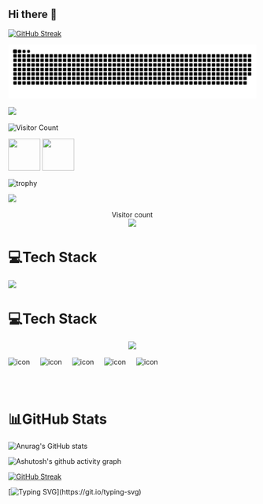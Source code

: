 ## Hi there 👋


[![GitHub Streak](https://github-readme-streak-stats.herokuapp.com?user=kinho6119&theme=dark-minimalist&date_format=%5BY.%5Dn.j&card_width=500&background=22272d&fire=539Bee&ring=539Bee&currStreakLabel=c5d1de&currStreakNum=539Bee&dates=c5d1de&sideNums=539Bee)](https://git.io/streak-stats)

<picture>
  <source media="(prefers-color-scheme: dark)" srcset="https://raw.githubusercontent.com/kinho6119/kinho6119/output/github-contribution-grid-snake-dark.svg">
  <source media="(prefers-color-scheme: light)" srcset="https://raw.githubusercontent.com/kinho6119/kinho6119/output/github-contribution-grid-snake.svg">
  <img alt="github contribution grid snake animation" src="https://raw.githubusercontent.com/kinho6119/kinho6119/output/github-contribution-grid-snake.svg">
</picture>


![](https://komarev.com/ghpvc/?username=kinho6119&color=539bee)

![Visitor Count](https://profile-counter.glitch.me/kinho6119/count.svg)


<img src="https://api.iconify.design/vscode-icons:file-type-jupyter.svg?color=%23888888" width="65" height="65"/>

<img src="https://api.iconify.design/vscode-icons:file-type-xmake.svg" width="65" height="65"/>

![trophy](https://github-profile-trophy.vercel.app/?username=kinho6119&theme=dark_dimmed)

![](https://github-trophies.vercel.app/?username=kinho6119&theme=onedark&no-frame=true&no-bg=true&margin-w=4)

<p align="center"> 
  Visitor count<br>
  <img src="https://profile-counter.glitch.me/kinho6119/count.svg" />
</p>

# 💻Tech Stack
<img src="https://skillicons.dev/icons?i=c,cpp,linux,qt,sqlite,vscode,git,python,astro,azure,windows,visualstudio,vercel,vim,ubuntu,md,github,anaconda,bash,cmake,cloudflare,css,docker,gmail,gitlab,githubactions,html,gcp,powershell,npm,pnpm,pytorch,tensorflow,yarn,js" /><br>

# 💻Tech Stack
<p align="center">
  <a href="https://skillicons.dev">
    <img src="https://skillicons.dev/icons?i=c,cpp,linux,qt,sqlite,vscode,git,python,astro,azure,windows,visualstudio,vercel,vim,ubuntu,md,github,anaconda,bash,cmake,cloudflare,css,docker,gmail,gitlab,githubactions,html,gcp,powershell,npm,pnpm,pytorch,tensorflow,yarn,js" />
  </a>
</p>

<div style="display: flex; align-items: flex-start;"><img src="https://techstack-generator.vercel.app/cpp-icon.svg" alt="icon" width="65" height="65" /><img src="https://techstack-generator.vercel.app/csharp-icon.svg" alt="icon" width="65" height="65" /><img src="https://techstack-generator.vercel.app/github-icon.svg" alt="icon" width="65" height="65" /><img src="https://techstack-generator.vercel.app/python-icon.svg" alt="icon" width="65" height="65" /><img src="https://techstack-generator.vercel.app/docker-icon.svg" alt="icon" width="65" height="65" /></div>


# 📊GitHub Stats
![Anurag's GitHub stats](https://github-readme-stats.vercel.app/api?username=kinho6119&show_icons=true&theme=github_dark_dimmed&bg_color=22272d)

![Ashutosh's github activity graph](https://github-readme-activity-graph.vercel.app/graph?username=kinho6119&theme=react&bg_color=22272d&line=539bee&title_color=539bee&point=539bee)

[![GitHub Streak](https://github-readme-streak-stats.herokuapp.com?user=kinho6119&theme=dark-minimalist&date_format=%5BY.%5Dn.j&card_width=500&background=22272d&fire=539Bee&ring=539Bee&currStreakLabel=c5d1de&currStreakNum=539Bee&dates=c5d1de&sideNums=539Bee)](https://git.io/streak-stats)

[![Typing SVG](https://readme-typing-svg.demolab.com?font=Fira+Code&size=30&duration=1000&pause=1000&color=539BEE&background=22272D00&center=false&vCenter=false&multiline=true&repeat=false&random=false&width=500&height=230&separator=%3D&lines=%23include+%3Cstdio.h%3E%3Dint+main(void)%3D%7B%3D&nbsp;&nbsp;&nbsp;&nbsp;printf(%22hello+world!%5Cn%22);%3D&nbsp;&nbsp;&nbsp;&nbsp;return+0;%3D%7D)](https://git.io/typing-svg)



<!--START_SECTION:waka-->
<!--END_SECTION:waka-->

<!--
**kinho6119/kinho6119** is a ✨ _special_ ✨ repository because its `README.md` (this file) appears on your GitHub profile.

Here are some ideas to get you started:

- 🔭 I’m currently working on ...
- 🌱 I’m currently learning ...
- 👯 I’m looking to collaborate on ...
- 🤔 I’m looking for help with ...
- 💬 Ask me about ...
- 📫 How to reach me: ...
- 😄 Pronouns: ...
- ⚡ Fun fact: ...
-->
